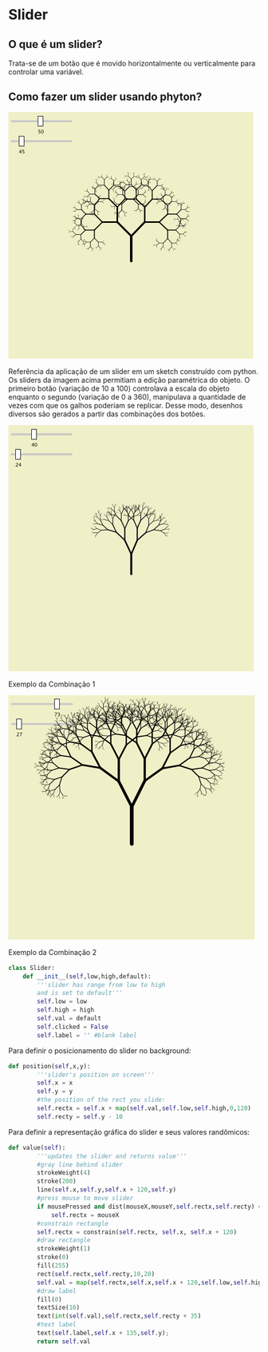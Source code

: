 
# Slider

## O que é um slider?

Trata-se de um botão que é movido horizontalmente ou verticalmente para controlar uma variável.

## Como fazer um slider usando phyton?

![SLIDER1](SLIDER1.PNG)

Referência da aplicação de um slider em um sketch construído com python.
Os sliders da imagem acima permitiam a edição paramétrica do objeto. O primeiro botão (variação de 10 a 100) controlava a escala do objeto enquanto o segundo (variação de 0 a 360), manipulava a quantidade de vezes com que os galhos poderiam se replicar. Desse modo, desenhos diversos são gerados a partir das combinações dos botões.

![SLIDER2](SLIDER2.png)

Exemplo da Combinação 1

![SLIDER3](SLIDER3.PNG)

Exemplo da Combinação 2

``` python
class Slider:
    def __init__(self,low,high,default):
        '''slider has range from low to high
        and is set to default'''
        self.low = low
        self.high = high
        self.val = default
        self.clicked = False
        self.label = '' #blank label
```

Para definir o posicionamento do slider no background:

``` python
def position(self,x,y):
        '''slider's position on screen'''
        self.x = x
        self.y = y
        #the position of the rect you slide:
        self.rectx = self.x + map(self.val,self.low,self.high,0,120)
        self.recty = self.y - 10
```

Para definir a representação gráfica do slider e seus valores randômicos:

``` python
def value(self):
        '''updates the slider and returns value'''
        #gray line behind slider
        strokeWeight(4)
        stroke(200)
        line(self.x,self.y,self.x + 120,self.y)
        #press mouse to move slider
        if mousePressed and dist(mouseX,mouseY,self.rectx,self.recty) < 20:
            self.rectx = mouseX
        #constrain rectangle
        self.rectx = constrain(self.rectx, self.x, self.x + 120)
        #draw rectangle
        strokeWeight(1)
        stroke(0)
        fill(255)
        rect(self.rectx,self.recty,10,20)
        self.val = map(self.rectx,self.x,self.x + 120,self.low,self.high)
        #draw label
        fill(0)
        textSize(10)
        text(int(self.val),self.rectx,self.recty + 35)
        #text label
        text(self.label,self.x + 135,self.y);
        return self.val    
```














